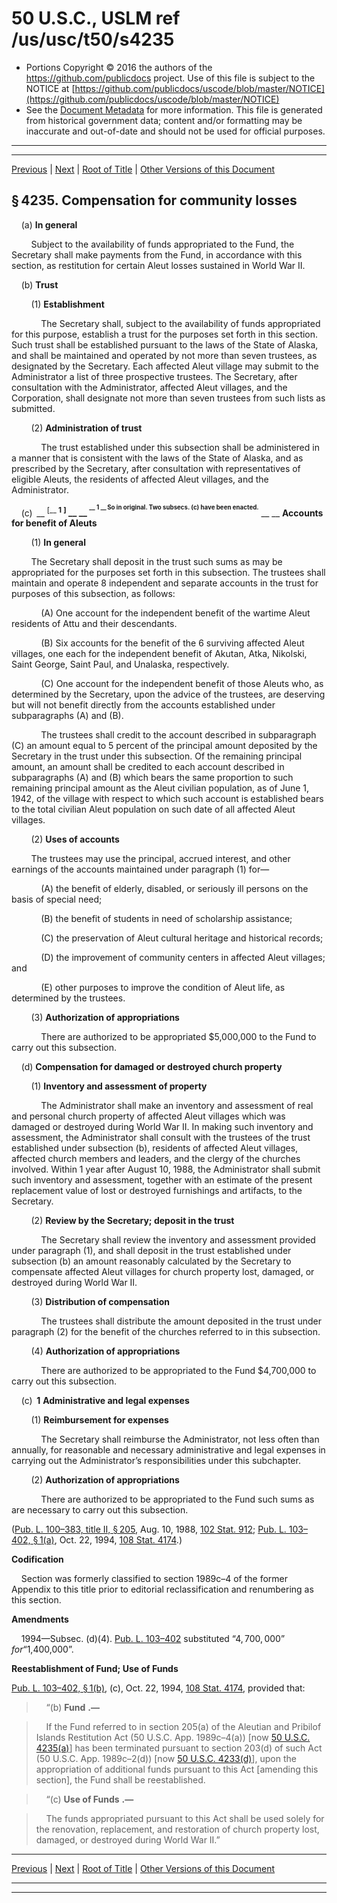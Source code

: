 ---
---

# 50 U.S.C., USLM ref /us/usc/t50/s4235

* Portions Copyright © 2016 the authors of the https://github.com/publicdocs project.
  Use of this file is subject to the NOTICE at [https://github.com/publicdocs/uscode/blob/master/NOTICE](https://github.com/publicdocs/uscode/blob/master/NOTICE)
* See the [Document Metadata](././../../../../..//README.md) for more information.
  This file is generated from historical government data; content and/or formatting may be inaccurate and out-of-date and should not be used for official purposes.

----------
----------

[Previous](./../../../../..//us/usc/t50/ch52/schII/m__us_usc_t50_s4234.md) | [Next](./../../../../..//us/usc/t50/ch52/schII/m__us_usc_t50_s4236.md) | [Root of Title](./../../../../../) | [Other Versions of this Document](https://publicdocs.github.io/go/links?ns=uslm&ref=%2Fus%2Fusc%2Ft50%2Fs4235)

## § 4235. Compensation for community losses

    (a) __In general__ 

        Subject to the availability of funds appropriated to the Fund, the Secretary shall make payments from the Fund, in accordance with this section, as restitution for certain Aleut losses sustained in World War II.

    (b) __Trust__ 

        (1) __Establishment__ 

            The Secretary shall, subject to the availability of funds appropriated for this purpose, establish a trust for the purposes set forth in this section. Such trust shall be established pursuant to the laws of the State of Alaska, and shall be maintained and operated by not more than seven trustees, as designated by the Secretary. Each affected Aleut village may submit to the Administrator a list of three prospective trustees. The Secretary, after consultation with the Administrator, affected Aleut villages, and the Corporation, shall designate not more than seven trustees from such lists as submitted.

        (2) __Administration of trust__ 

            The trust established under this subsection shall be administered in a manner that is consistent with the laws of the State of Alaska, and as prescribed by the Secretary, after consultation with representatives of eligible Aleuts, the residents of affected Aleut villages, and the Administrator.

    (c)  __ <sup>\[__  __1__  __\]</sup> __  __ <sup><sup> __  __1__  __ So in original. Two subsecs. (c) have been enacted.__  __ </sup></sup> __  __Accounts for benefit of Aleuts__ 

        (1) __In general__ 

        The Secretary shall deposit in the trust such sums as may be appropriated for the purposes set forth in this subsection. The trustees shall maintain and operate 8 independent and separate accounts in the trust for purposes of this subsection, as follows:

            (A) One account for the independent benefit of the wartime Aleut residents of Attu and their descendants.

            (B) Six accounts for the benefit of the 6 surviving affected Aleut villages, one each for the independent benefit of Akutan, Atka, Nikolski, Saint George, Saint Paul, and Unalaska, respectively.

            (C) One account for the independent benefit of those Aleuts who, as determined by the Secretary, upon the advice of the trustees, are deserving but will not benefit directly from the accounts established under subparagraphs (A) and (B).

            The trustees shall credit to the account described in subparagraph (C) an amount equal to 5 percent of the principal amount deposited by the Secretary in the trust under this subsection. Of the remaining principal amount, an amount shall be credited to each account described in subparagraphs (A) and (B) which bears the same proportion to such remaining principal amount as the Aleut civilian population, as of June 1, 1942, of the village with respect to which such account is established bears to the total civilian Aleut population on such date of all affected Aleut villages.

        (2) __Uses of accounts__ 

        The trustees may use the principal, accrued interest, and other earnings of the accounts maintained under paragraph (1) for—

            (A) the benefit of elderly, disabled, or seriously ill persons on the basis of special need;

            (B) the benefit of students in need of scholarship assistance;

            (C) the preservation of Aleut cultural heritage and historical records;

            (D) the improvement of community centers in affected Aleut villages; and

            (E) other purposes to improve the condition of Aleut life, as determined by the trustees.

        (3) __Authorization of appropriations__ 

            There are authorized to be appropriated $5,000,000 to the Fund to carry out this subsection.

    (d) __Compensation for damaged or destroyed church property__ 

        (1) __Inventory and assessment of property__ 

            The Administrator shall make an inventory and assessment of real and personal church property of affected Aleut villages which was damaged or destroyed during World War II. In making such inventory and assessment, the Administrator shall consult with the trustees of the trust established under subsection (b), residents of affected Aleut villages, affected church members and leaders, and the clergy of the churches involved. Within 1 year after August 10, 1988, the Administrator shall submit such inventory and assessment, together with an estimate of the present replacement value of lost or destroyed furnishings and artifacts, to the Secretary.

        (2) __Review by the Secretary; deposit in the trust__ 

            The Secretary shall review the inventory and assessment provided under paragraph (1), and shall deposit in the trust established under subsection (b) an amount reasonably calculated by the Secretary to compensate affected Aleut villages for church property lost, damaged, or destroyed during World War II.

        (3) __Distribution of compensation__ 

            The trustees shall distribute the amount deposited in the trust under paragraph (2) for the benefit of the churches referred to in this subsection.

        (4) __Authorization of appropriations__ 

            There are authorized to be appropriated to the Fund $4,700,000 to carry out this subsection.

    (c)  __1__  __Administrative and legal expenses__ 

        (1) __Reimbursement for expenses__ 

            The Secretary shall reimburse the Administrator, not less often than annually, for reasonable and necessary administrative and legal expenses in carrying out the Administrator’s responsibilities under this subchapter.

        (2) __Authorization of appropriations__ 

            There are authorized to be appropriated to the Fund such sums as are necessary to carry out this subsection.

([Pub. L. 100–383, title II, § 205][/us/pl/100/383/s205], Aug. 10, 1988, [102 Stat. 912][/us/stat/102/912]; [Pub. L. 103–402, § 1(a)][/us/pl/103/402/s1/a], Oct. 22, 1994, [108 Stat. 4174][/us/stat/108/4174].)

 __Codification__ 

    Section was formerly classified to section 1989c–4 of the former Appendix to this title prior to editorial reclassification and renumbering as this section.

 __Amendments__ 

    1994—Subsec. (d)(4). [Pub. L. 103–402][/us/pl/103/402] substituted “$4,700,000” for “$1,400,000”.

 __Reestablishment of Fund; Use of Funds__ 

[Pub. L. 103–402, § 1(b)][/us/pl/103/402/s1/b], (c), Oct. 22, 1994, [108 Stat. 4174][/us/stat/108/4174], provided that:

>     “(b)  __Fund__  __.—__ 

>     If the Fund referred to in section 205(a) of the Aleutian and Pribilof Islands Restitution Act (50 U.S.C. App. 1989c–4(a)) \[now [50 U.S.C. 4235(a)][/us/usc/t50/s4235/a]\] has been terminated pursuant to section 203(d) of such Act (50 U.S.C. App. 1989c–2(d)) \[now [50 U.S.C. 4233(d)][/us/usc/t50/s4233/d]\], upon the appropriation of additional funds pursuant to this Act \[amending this section\], the Fund shall be reestablished.

>     “(c)  __Use of Funds__  __.—__ 

>     The funds appropriated pursuant to this Act shall be used solely for the renovation, replacement, and restoration of church property lost, damaged, or destroyed during World War II.”

----------

[Previous](./../../../../..//us/usc/t50/ch52/schII/m__us_usc_t50_s4234.md) | [Next](./../../../../..//us/usc/t50/ch52/schII/m__us_usc_t50_s4236.md) | [Root of Title](./../../../../../) | [Other Versions of this Document](https://publicdocs.github.io/go/links?ns=uslm&ref=%2Fus%2Fusc%2Ft50%2Fs4235)

----------
----------

[/us/pl/100/383/s205]: https://publicdocs.github.io/go/links?ns=uslm&ref=%2Fus%2Fpl%2F100%2F383%2Fs205
[/us/stat/102/912]: https://publicdocs.github.io/go/links?ns=uslm&ref=%2Fus%2Fstat%2F102%2F912
[/us/pl/103/402/s1/a]: https://publicdocs.github.io/go/links?ns=uslm&ref=%2Fus%2Fpl%2F103%2F402%2Fs1%2Fa
[/us/stat/108/4174]: https://publicdocs.github.io/go/links?ns=uslm&ref=%2Fus%2Fstat%2F108%2F4174
[/us/pl/103/402]: https://publicdocs.github.io/go/links?ns=uslm&ref=%2Fus%2Fpl%2F103%2F402
[/us/pl/103/402/s1/b]: https://publicdocs.github.io/go/links?ns=uslm&ref=%2Fus%2Fpl%2F103%2F402%2Fs1%2Fb
[/us/stat/108/4174]: https://publicdocs.github.io/go/links?ns=uslm&ref=%2Fus%2Fstat%2F108%2F4174
[/us/usc/t50/s4235/a]: https://publicdocs.github.io/go/links?ns=uslm&ref=%2Fus%2Fusc%2Ft50%2Fs4235%2Fa
[/us/usc/t50/s4233/d]: https://publicdocs.github.io/go/links?ns=uslm&ref=%2Fus%2Fusc%2Ft50%2Fs4233%2Fd


